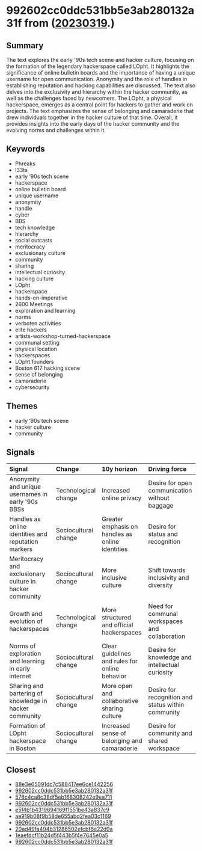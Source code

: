 # 992602cc0ddc531bb5e3ab280132a31f from ([20230319](https://kghosh.substack.com/p/20230319).)

## Summary

The text explores the early '90s tech scene and hacker culture, focusing on the formation of the legendary hackerspace called LOpht. It highlights the significance of online bulletin boards and the importance of having a unique username for open communication. Anonymity and the role of handles in establishing reputation and hacking capabilities are discussed. The text also delves into the exclusivity and hierarchy within the hacker community, as well as the challenges faced by newcomers. The LOpht, a physical hackerspace, emerges as a central point for hackers to gather and work on projects. The text emphasizes the sense of belonging and camaraderie that drew individuals together in the hacker culture of that time. Overall, it provides insights into the early days of the hacker community and the evolving norms and challenges within it.

## Keywords

* Phreaks
* l33ts
* early ‘90s tech scene
* hackerspace
* online bulletin board
* unique username
* anonymity
* handle
* cyber
* BBS
* tech knowledge
* hierarchy
* social outcasts
* meritocracy
* exclusionary culture
* community
* sharing
* intellectual curiosity
* hacking culture
* LOpht
* hackerspace
* hands-on-imperative
* 2600 Meetings
* exploration and learning
* norms
* verboten activities
* elite hackers
* artists-workshop-turned-hackerspace
* communal setting
* physical location
* hackerspaces
* LOpht founders
* Boston 617 hacking scene
* sense of belonging
* camaraderie
* cybersecurity

## Themes

* early ‘90s tech scene
* hacker culture
* community

## Signals

| Signal                                                   | Change               | 10y horizon                                      | Driving force                                      |
|:---------------------------------------------------------|:---------------------|:-------------------------------------------------|:---------------------------------------------------|
| Anonymity and unique usernames in early '90s BBSs        | Technological change | Increased online privacy                         | Desire for open communication without baggage      |
| Handles as online identities and reputation markers      | Sociocultural change | Greater emphasis on handles as online identities | Desire for status and recognition                  |
| Meritocracy and exclusionary culture in hacker community | Sociocultural change | More inclusive culture                           | Shift towards inclusivity and diversity            |
| Growth and evolution of hackerspaces                     | Technological change | More structured and official hackerspaces        | Need for communal workspaces and collaboration     |
| Norms of exploration and learning in early internet      | Sociocultural change | Clear guidelines and rules for online behavior   | Desire for knowledge and intellectual curiosity    |
| Sharing and bartering of knowledge in hacker community   | Sociocultural change | More open and collaborative sharing culture      | Desire for recognition and status within community |
| Formation of LOpht hackerspace in Boston                 | Sociocultural change | Increased sense of belonging and camaraderie     | Desire for community and shared workspace          |

## Closest

* [88e3e65091dc7c588417ee6ce1442256](88e3e65091dc7c588417ee6ce1442256)
* [992602cc0ddc531bb5e3ab280132a31f](992602cc0ddc531bb5e3ab280132a31f)
* [578c4ca8c38df5eb168308242e9ea711](578c4ca8c38df5eb168308242e9ea711)
* [992602cc0ddc531bb5e3ab280132a31f](992602cc0ddc531bb5e3ab280132a31f)
* [e5f4b1b4319694169f1551be43a837c9](e5f4b1b4319694169f1551be43a837c9)
* [ae919b08f9b58de655abd2fea03c1169](ae919b08f9b58de655abd2fea03c1169)
* [992602cc0ddc531bb5e3ab280132a31f](992602cc0ddc531bb5e3ab280132a31f)
* [20ad49fa494b31286502efcbf6e22d9a](20ad49fa494b31286502efcbf6e22d9a)
* [1eaefdcf11b24d5f443b5f4e7645e0a5](1eaefdcf11b24d5f443b5f4e7645e0a5)
* [992602cc0ddc531bb5e3ab280132a31f](992602cc0ddc531bb5e3ab280132a31f)